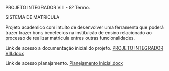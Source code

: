 PROJETO INTEGRADOR VIII - 8º Termo.

SISTEMA DE MATRICULA 

Projeto academico com intuito de desenvolver uma ferramenta que poderá trazer trazer bons benefecios na instituição de ensino 
relacionado ao processo de realizar matricula entres outras funcionalidades.

Link de acesso a documentação inicial do projeto.
[PROJETO INTEGRADOR VIII.docx](https://github.com/user-attachments/files/22607136/PROJETO.INTEGRADOR.VIII.docx)

Link de acesso planajamento.
[Planejamento Inicial.docx](https://github.com/user-attachments/files/22787225/Planejamento.Inicial.docx)
